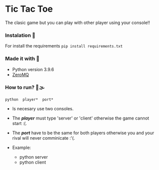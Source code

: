 # Tic Tac Toe
The clasic game but you can play with other player using your console!!

### Instalation 🔧
For install the requirements
```pip install requirements.txt```

### Made it with 🔨
- Python version 3.9.6
- [ZeroMQ](https://zeromq.org/languages/python/)

### How to run? 🚗🌫
 ```python  player*  port* ```
 
 + Is necesary use two consoles.
 + The ***player*** must type 'server' or 'client' otherwise the game cannot start :(.
 + The ***port*** have to be the same for both players otherwise you and your rival will never comminicate :'(.

 + Example: 
   - python server
   - python client
